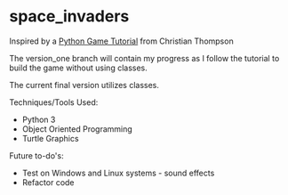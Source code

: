 # space_invaders

Inspired by a <a href="https://www.youtube.com/watch?v=QvtlEj_T55o&list=PLlEgNdBJEO-lqvqL5nNNZC6KoRdSrhQwK"> Python Game Tutorial</a> from Christian Thompson  

The version_one branch will contain my progress as I follow the tutorial to build the game without using classes.

The current final version utilizes classes.

Techniques/Tools Used:
- Python 3
- Object Oriented Programming
- Turtle Graphics

Future to-do's: 
- Test on Windows and Linux systems - sound effects
- Refactor code 

